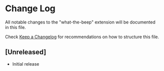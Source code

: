 # Change Log

All notable changes to the "what-the-beep" extension will be documented in this file.

Check [Keep a Changelog](http://keepachangelog.com/) for recommendations on how to structure this file.

## [Unreleased]

- Initial release
